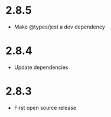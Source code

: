 2.8.5
=====
* Make @types/jest a dev dependency

2.8.4
=====
* Update dependencies

2.8.3
=====
* First open source release
